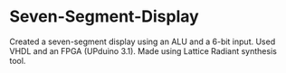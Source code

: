 # Seven-Segment-Display
Created a seven-segment display using an ALU and a 6-bit input. Used VHDL and an FPGA (UPduino 3.1). 
Made using Lattice Radiant synthesis tool. 
